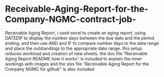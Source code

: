 # Receivable-Aging-Report-for-the-Company-NGMC-contract-job-
Receivable Aging Report, i used excel to create an aging report, using DATEDIF to display the number days between the due date and the period ending, and then use AND and IF to compare number days to the date range and place the outstandings to the appropriate date range. this setup reduces workload and creation of new sheets.
the doc file "Receivable Aging Report README how it works" is included to explain the inner workings with images
and the xlxs file "Receivable Aging Report for the Company NGMC  for github" is also included
